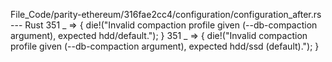 File_Code/parity-ethereum/316fae2cc4/configuration/configuration_after.rs --- Rust
351                         _ => { die!("Invalid compaction profile given (--db-compaction argument), expected hdd/default."); }                             351                         _ => { die!("Invalid compaction profile given (--db-compaction argument), expected hdd/ssd (default)."); }

